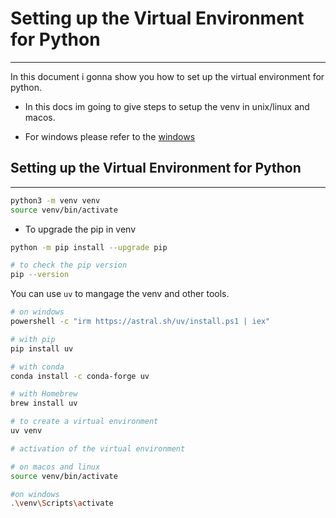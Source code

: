 # Setting up the Virtual Environment for Python
----------------------------------------------

In this document i gonna show you how to set up the virtual environment for python.

- In this docs im going to give steps to setup the venv in unix/linux and macos.

- For windows please refer to the [windows](https://python-for-beginners.com/virtual-environments-in-python)


## Setting up the Virtual Environment for Python
----------------------------------------------

```bash
python3 -m venv venv
source venv/bin/activate
```
- To upgrade the pip in venv
```bash
python -m pip install --upgrade pip

# to check the pip version
pip --version
```

You can use `uv` to mangage the venv and other tools.

```bash
# on windows
powershell -c "irm https://astral.sh/uv/install.ps1 | iex"

# with pip
pip install uv

# with conda
conda install -c conda-forge uv

# with Homebrew
brew install uv

# to create a virtual environment
uv venv

# activation of the virtual environment

# on macos and linux
source venv/bin/activate

#on windows
.\venv\Scripts\activate
```